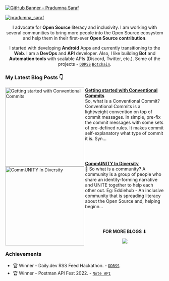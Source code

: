 [![GitHub Banner - Pradumna Saraf](https://user-images.githubusercontent.com/51878265/169812709-887c41a7-d056-46a0-b7a6-7a184c403a22.png)](https://twitter.com/intent/follow?screen_name=pradumna_saraf)

<p align="left"> <a href="https://twitter.com/intent/follow?screen_name=pradumna_saraf" target="blank"><img src="https://img.shields.io/twitter/follow/pradumna_saraf?logo=twitter&style=for-the-badge" alt="pradumna_saraf"/></a></p>

<div align="center">
  
I advocate for **Open Source** literacy and inclusivity. I am working with several communities to bring more people into the Open Source ecosystem and help them in their first-ever **Open Source contribution**.

I started with developing **Android** Apps and currently transitioning to the **Web**. I am a **DevOps** and **API** developer. Also, I like building **Bot** and **Automation tools** with scalable APIs (Discord, Twitter, etc.). Some of the projects - [`DDRSS`](https://github.com/Pradumnasaraf/DDRSS) [`Botchain`](https://github.com/Pradumnasaraf/botchain).

</div>

### My Latest Blog Posts 👇
<!-- HASHNODE_BLOG:START -->
<p align="left">
<a href="https://blog.pradumnasaraf.co//getting-started-with-conventional-commits" title="Getting started with Conventional Commits"><img src="https://cdn.hashnode.com/res/hashnode/image/upload/v1657520658035/JWiW1xUts5.png" alt="Getting started with Conventional Commits" width="250px" align="left" /></a>
<a href="https://blog.pradumnasaraf.co//getting-started-with-conventional-commits" title="Getting started with Conventional Commits"><strong>Getting started with Conventional Commits</strong></a>
<br/> So, what is a Conventional Commit?
Conventional Commits is a lightweight convention on top of commit messages. In simple, pre-fix the commit messages with some sets of pre-defined rules. It makes commit self-explanatory what type of commit it is.
Syn... </p> <br/> <br/>
<p align="left">
<a href="https://blog.pradumnasaraf.co//community-in-diversity" title="CommUNITY In Diversity"><img src="https://cdn.hashnode.com/res/hashnode/image/upload/v1652784120046/yKxa9IWWM.png" alt="CommUNITY In Diversity" width="250px" align="left" /></a>
<a href="https://blog.pradumnasaraf.co//community-in-diversity" title="CommUNITY In Diversity"><strong>CommUNITY In Diversity</strong></a>
<br/> 👥 So what is a community?
A community is a group of people who share an identity-forming narrative and UNITE together to help each other out. 
Eg: Eddiehub - An inclusive community that is spreading literacy about the Open Source and, helping beginn... </p> <br/> <br/>
<!-- HASHNODE_BLOG:END -->

<div align="center">
<p align="center"><b>FOR MORE BLOGS ⬇</b></p>
<p><a href="https://blog.pradumnasaraf.co"><img src="https://img.shields.io/badge/Hashnode-2962FF?style=for-the-badge&logo=hashnode&logoColor=white"></a></p>
</div>

### Achievements

- 🏆 Winner - Daily.dev RSS Feed Hackathon. - [`DDRSS`](https://github.com/Pradumnasaraf/DDRSS)           
- 🏆 Winner - Postman API Fest 2022. - [`Note API`](https://github.com/Pradumnasaraf/Postman-API-Fest-22)                 


